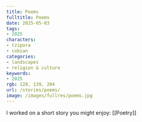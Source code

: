 ```yaml
---
title: Poems
fulltitle: Poems
date: 2025-05-03
tags:
- 2025
characters:
- tzipora
- cobian
categories:
- landscapes
- religion & culture
keywords:
- 2025
rgb: 128, 139, 204
url: /stories/poems/
image: /images/fullres/poems.jpg
---
```

I worked on a short story you might enjoy: [[Poetry]]